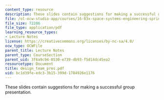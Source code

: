 ```yaml
---
content_type: resource
description: These slides contain suggestions for making a successful group presentation.
file: /ol-ocw-studio-app/courses/16-83x-space-systems-engineering-spring-2002-spring-2003/bc1d39feedc33b15399d1784926e1176_design_team_pres.pdf
file_size: 72286
file_type: application/pdf
learning_resource_types:
- Lecture Notes
license: https://creativecommons.org/licenses/by-nc-sa/4.0/
ocw_type: OCWFile
parent_title: Lecture Notes
parent_type: CourseSection
parent_uid: 3f6a9c94-8530-e739-db93-f5d14dc45ea2
resourcetype: Document
title: design_team_pres.pdf
uid: bc1d39fe-edc3-3b15-399d-1784926e1176
---
```

These slides contain suggestions for making a successful group presentation.